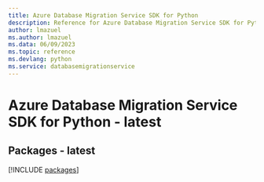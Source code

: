 ```yaml
---
title: Azure Database Migration Service SDK for Python
description: Reference for Azure Database Migration Service SDK for Python
author: lmazuel
ms.author: lmazuel
ms.data: 06/09/2023
ms.topic: reference
ms.devlang: python
ms.service: databasemigrationservice
---
```

# Azure Database Migration Service SDK for Python - latest
## Packages - latest
[!INCLUDE [packages](database-migration-service-index.md)]